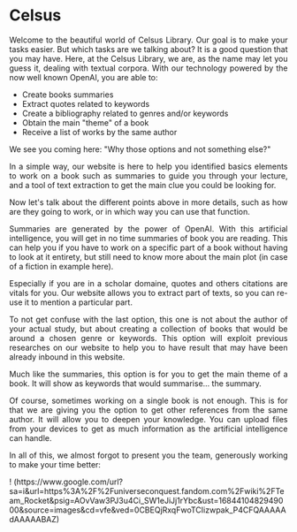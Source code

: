 # Celsus

<div style="text-align: justify">Welcome to the beautiful world of Celsus Library. Our goal is to make your tasks easier.
But which tasks are we talking about? It is a good question that you may have.
Here, at the Celsus Library, we are, as the name may let you guess it, dealing with textual corpora.
With our technology powered by the now well known OpenAI, you are able to:
</div>

- Create books summaries
- Extract quotes related to keywords
- Create a bibliography related to genres and/or keywords
- Obtain the main "theme" of a book
- Receive a list of works by the same author

<div style="text-align: justify">We see you coming here: "Why those options and not something else?"

In a simple way, our website is here to help you identified basics elements to work on a book such as summaries to guide you through your lecture, and a tool of text extraction to get the main clue you could be looking for.

Now let's talk about the different points above in more details, such as how are they going to work, or in which way you can use that function.

Summaries are generated by the power of OpenAI. With this artificial intelligence, you will get in no time summaries of book you are reading. This can help you if you have to work on a specific part of a book without having to look at it entirety, but still need to know more about the main plot (in case of a fiction in example here).

Especially if you are in a scholar domaine, quotes and others citations are vitals for you. Our website allows you to extract part of texts, so you can re-use it to mention a particular part.

To not get confuse with the last option, this one is not about the author of your actual study, but about creating a collection of books that would be around a chosen genre or keywords. This option will exploit previous researches on our website to help you to have result that may have been already inbound in this website.

Much like the summaries, this option is for you to get the main theme of a book. It will show as keywords that would summarise... the summary.

Of course, sometimes working on a single book is not enough. This is for that we are giving you the option to get other references from the same author. It will allow you to deepen your knowledge. You can upload files from your devices to get as much information as the artificial intelligence can handle.

In all of this, we almost forgot to present you the team, generously working to make your time better:
</div>
! (https://www.google.com/url?sa=i&url=https%3A%2F%2Funiverseconquest.fandom.com%2Fwiki%2FTeam_Rocket&psig=AOvVaw3PJ3u4Ci_SW1eJiJj1rYbc&ust=1684410482949000&source=images&cd=vfe&ved=0CBEQjRxqFwoTCIizwpak_P4CFQAAAAAdAAAAABAZ)
